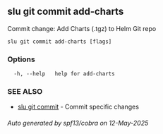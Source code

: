 ## slu git commit add-charts

Commit change: Add Charts (.tgz) to Helm Git repo

```
slu git commit add-charts [flags]
```

### Options

```
  -h, --help   help for add-charts
```

### SEE ALSO

* [slu git commit](slu_git_commit.md)	 - Commit specific changes

###### Auto generated by spf13/cobra on 12-May-2025
